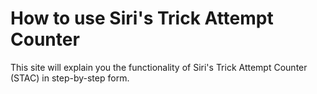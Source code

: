 # How to use Siri's Trick Attempt Counter
This site will explain you the functionality of Siri's Trick Attempt Counter (STAC) in step-by-step form.
